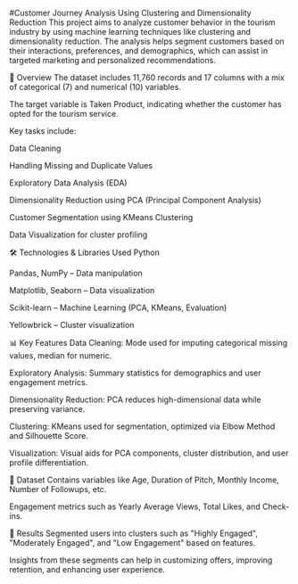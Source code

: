 #Customer Journey Analysis Using Clustering and Dimensionality Reduction
This project aims to analyze customer behavior in the tourism industry by using machine learning techniques like clustering and dimensionality reduction. The analysis helps segment customers based on their interactions, preferences, and demographics, which can assist in targeted marketing and personalized recommendations.

📌 Overview
The dataset includes 11,760 records and 17 columns with a mix of categorical (7) and numerical (10) variables.

The target variable is Taken Product, indicating whether the customer has opted for the tourism service.

Key tasks include:

Data Cleaning

Handling Missing and Duplicate Values

Exploratory Data Analysis (EDA)

Dimensionality Reduction using PCA (Principal Component Analysis)

Customer Segmentation using KMeans Clustering

Data Visualization for cluster profiling

🛠️ Technologies & Libraries Used
Python

Pandas, NumPy – Data manipulation

Matplotlib, Seaborn – Data visualization

Scikit-learn – Machine Learning (PCA, KMeans, Evaluation)

Yellowbrick – Cluster visualization

📊 Key Features
Data Cleaning: Mode used for imputing categorical missing values, median for numeric.

Exploratory Analysis: Summary statistics for demographics and user engagement metrics.

Dimensionality Reduction: PCA reduces high-dimensional data while preserving variance.

Clustering: KMeans used for segmentation, optimized via Elbow Method and Silhouette Score.

Visualization: Visual aids for PCA components, cluster distribution, and user profile differentiation.

📁 Dataset
Contains variables like Age, Duration of Pitch, Monthly Income, Number of Followups, etc.

Engagement metrics such as Yearly Average Views, Total Likes, and Check-ins.

🚀 Results
Segmented users into clusters such as "Highly Engaged", "Moderately Engaged", and "Low Engagement" based on features.

Insights from these segments can help in customizing offers, improving retention, and enhancing user experience.
